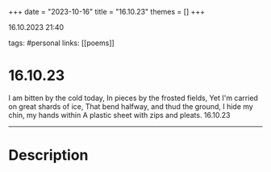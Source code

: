 +++
date = "2023-10-16"
title = "16.10.23"
themes = []
+++

16.10.2023 21:40

tags: #personal
links: [[poems]]

# 16.10.23

I am bitten by the cold today,
In pieces by the frosted fields,
Yet I'm carried on great shards of ice,
That bend halfway, and thud the ground,
I hide my chin, my hands within
A plastic sheet with zips and pleats.
16.10.23

---

# Description

